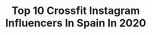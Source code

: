 ---
title: Top 10 Crossfit Instagram Influencers In Spain In 2020
description: >-
  Find top crossfit Instagram influencers in Spain in 2020. Most popular hashtags: #madrid #yomequedoencasa #crossfitgames #crossfit.
platform: Instagram
profiles:
  - username: "chamborodriguez"
    fullname: >-
      Salvador Rodríguez de Burgos
    location: "Spain"
    followers: 12582
    engagement: 1614
    commentsToLikes: 0.051017
    id: ck5hgukm64u670i11r19vmbf9
    verified: false
    hashtags: "#crossfit, #portugal, #world, #earthpix"
  - username: "karontte"
    fullname: >-
      Daniel Pardeiro
    location: "Spain"
    followers: 24727
    engagement: 1003
    commentsToLikes: 0.047467
    id: ckap6khqzg8e80i78nsco9ayv
    verified: false
    hashtags: "#musclegay, #gayrunner, #whitesocks, #spandex"
  - username: "baby__beast"
    fullname: >-
      Crossfit Girl
    location: "Spain"
    followers: 40235
    engagement: 1093
    commentsToLikes: 0.112428
    id: ck0tvwaagd2df0i1966pjh476
    verified: false
    hashtags: "#protectora, #cari, #happines, #lagranja"
  - username: "bryanher97"
    fullname: >-
      Bryan Hernández
    location: "Spain"
    followers: 9029
    engagement: 1299
    commentsToLikes: 0.043017
    id: ck15t9ri0h11k0i198h80eswt
    verified: false
    hashtags: "#tbt, #lanzarotesummerchallenge2019, #turismolanzarote, #crossfit"
  - username: "kronometrillo"
    fullname: >-
      Daniel Prim
    location: "Spain"
    followers: 54969
    engagement: 680
    commentsToLikes: 0.028933
    id: ck5cgxg9rpq1e0i11f2z5gpz3
    verified: false
    hashtags: "#concretejungle, #madrid, #tirandodecarrete, #funkopop"
  - username: "hectorenmadrid"
    fullname: >-
      Héctor García
    location: "Spain"
    followers: 138990
    engagement: 862
    commentsToLikes: 0.014020
    id: ck0w611oq6eb70i19nuz6s6l0
    verified: false
    hashtags: "#aprendiendoacocinar, #ibericoscovap, #nottrue, #margarita"
  - username: "judiiit_tkd"
    fullname: >-
      𝑱𝑼𝑫𝑰𝑻 𝑷𝑨𝑳𝑨𝑪𝑰𝑶𝑺
    location: "Spain"
    followers: 2771
    engagement: 1912
    commentsToLikes: 0.104063
    id: ckap2re80zzln0i789kwj2mnz
    verified: false
    hashtags: ""
  - username: "anabelpump"
    fullname: >-
      Anabel Ávila
    location: "Spain"
    followers: 57055
    engagement: 386
    commentsToLikes: 0.048308
    id: ck8t32vfu1n2j0j78qekxx2q8
    verified: false
    hashtags: "#lactancia, #9meses, #puerperio, #yoga"
  - username: "albaej"
    fullname: >-
      Alba Estrada🏋
    location: "Spain"
    followers: 8922
    engagement: 472
    commentsToLikes: 0.090079
    id: ck55lrvki29m50i11yu07ra8c
    verified: false
    hashtags: "#liveyourdreams, #neverquit, #trusttheprocess, #crossfitespa"
  - username: "mypersonalkloset"
    fullname: >-
      My Personal Kloset
    location: "Spain"
    followers: 31428
    engagement: 339
    commentsToLikes: 0.294611
    id: ck6u11pufj1gf0j71pdg3djud
    verified: false
    hashtags: "#participa, #gracias, #girls, #lookoftheday"
---